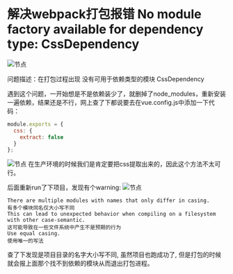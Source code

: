 # 解决webpack打包报错 No module factory available for dependency type: CssDependency

![节点](/webpack/webpack-error.png)

问题描述：在打包过程出现 没有可用于依赖类型的模块 CssDependency

遇到这个问题，一开始想是不是依赖装少了，就删掉了node_modules，重新安装一遍依赖，结果还是不行，网上查了下都说要去在vue.config.js中添加一下代码：
```javascript
module.exports = {
  css: {
    extract: false
  }
};
```
![节点](/webpack/webpack-css.png)
在生产环境的时候我们是肯定要把css提取出来的，因此这个方法不太可行。

后面重新run了下项目，发现有个warning:
![节点](/webpack/case-semantic.png)

```
There are multiple modules with names that only differ in casing.
有多个模块同名仅大小写不同
This can lead to unexpected behavior when compiling on a filesystem with other case-semantic.
这可能导致在一些文件系统中产生不是预期的行为
Use equal casing.
使用唯一的写法
```
查了下发现是项目目录的名字大小写不同, 虽然项目也跑成功了, 但是打包的时候就会报上面那个找不到依赖的模块从而退出打包进程。